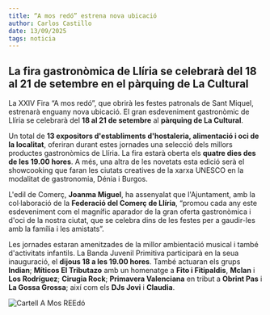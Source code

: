 ```yaml
---
title: “A mos redó” estrena nova ubicació
author: Carlos Castillo
date: 13/09/2025
tags: noticia
---
```


## La fira gastronòmica de Llíria se celebrarà del 18 al 21 de setembre en el pàrquing de La Cultural


La XXIV Fira “A mos redó”, que obrirà les festes patronals de Sant Miquel, estrenarà enguany nova ubicació. El gran esdeveniment gastronòmic de Llíria se celebrarà del **18 al 21 de setembre** al **pàrquing de La Cultural**.

Un total de **13 expositors d'establiments d'hostaleria, alimentació i oci de la localitat**, oferiran durant estes jornades una selecció dels millors productes gastronòmics de Llíria. La fira estarà oberta els **quatre dies des de les 19.00 hores**. A més, una altra de les novetats esta edició serà el showcooking que faran les ciutats creatives de la xarxa UNESCO en la modalitat de gastronomia, Dénia i Burgos.

L'edil de Comerç, **Joanma Miguel**, ha assenyalat que l'Ajuntament, amb la col·laboració de la **Federació del Comerç de Llíria**, “promou cada any este esdeveniment com el magnífic aparador de la gran oferta gastronòmica i d'oci de la nostra ciutat, que se celebra dins de les festes per a gaudir-les amb la família i les amistats”.

Les jornades estaran amenitzades de la millor ambientació musical i també d'activitats infantils. La Banda Juvenil Primitiva participarà en la seua inauguració, el **dijous 18 a les 19.00 hores**. També actuaran els grups **Indian**; **Míticos El Tributazo** amb un homenatge a **Fito i Fitipaldis**, **Mclan** i **Los Rodríguez**; **Cirugia Rock**; **Primavera Valenciana** en tribut a **Obrint Pas** i **La Gossa Grossa**; així com els **DJs Jovi** i **Claudia**.

![ Cartell A Mos REEdó](/assets/continguts/recursos/20250913-cartelamosredó.jpg "Cartell A mos redó")



